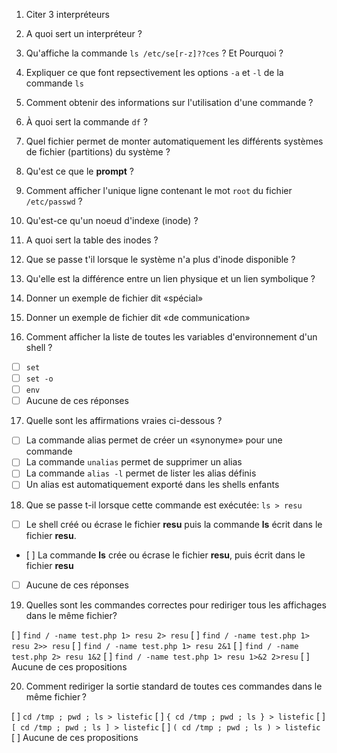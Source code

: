 1. Citer 3 interpréteurs
2. A quoi sert un interpréteur ? 
3. Qu'affiche la commande `ls /etc/se[r-z]??ces` ? Et Pourquoi ?
4. Expliquer ce que font repsectivement les options `-a` et `-l` de la commande `ls`
5. Comment obtenir des informations sur l'utilisation d'une commande ?
6. À quoi sert la commande `df` ?
7. Quel fichier permet de monter automatiquement les différents systèmes de fichier (partitions) du système ?
8. Qu'est ce que le **prompt** ?
9. Comment afficher l'unique ligne contenant le mot `root` du fichier `/etc/passwd` ?
10. Qu'est-ce qu'un noeud d'indexe (inode) ? 
11. A quoi sert la table des inodes ?
12.  Que se passe t'il lorsque le système n'a plus d'inode disponible ?
13.  Qu'elle est la différence entre un lien physique et un lien symbolique ? 
14.  Donner un exemple de fichier dit «spécial»
15.  Donner un exemple de fichier dit «de communication»

16. Comment afficher la liste de toutes les variables d'environnement d'un shell ?
- [ ] `set`
- [ ] `set -o`
- [ ] `env`
- [ ] Aucune de ces réponses

17. Quelle sont les affirmations vraies ci-dessous ?
- [ ] La commande alias permet de créer un «synonyme» pour une commande
- [ ] La commande `unalias` permet de supprimer un alias
- [ ] La commande `alias -l` permet de lister les alias définis
- [ ] Un alias est automatiquement exporté dans les shells enfants

18. Que se passe t-il lorsque cette commande est exécutée: `ls > resu`
- [ ] Le shell créé ou écrase le fichier **resu** puis la commande **ls** écrit dans le fichier **resu**.
- [ ] La commande **ls** crée ou écrase le fichier **resu**, puis écrit dans le fichier **resu**
- [ ] Aucune de ces réponses

19. Quelles sont les commandes correctes pour rediriger tous les affichages dans le même fichier?

[ ] `find / -name test.php 1> resu 2> resu`
[ ] `find / -name test.php 1> resu 2>> resu`
[ ] `find / -name test.php 1> resu 2&1`
[ ] `find / -name test.php 2> resu 1&2`
[ ] `find / -name test.php 1> resu 1>&2 2>resu`
[ ] Aucune de ces propositions

20. Comment rediriger la sortie standard de toutes ces commandes dans le même fichier ? 

[ ] `cd /tmp ; pwd ; ls > listefic`
[ ] `{ cd /tmp ; pwd ; ls } > listefic`
[ ] `[ cd /tmp ; pwd ; ls ] > listefic`
[ ] `( cd /tmp ; pwd ; ls ) > listefic`
[ ] Aucune de ces propositions
